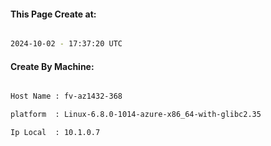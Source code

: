 
   
#### This Page Create at:

```bash

2024-10-02 - 17:37:20 UTC

```

#### Create By Machine:

```bash

Host Name : fv-az1432-368

platform  : Linux-6.8.0-1014-azure-x86_64-with-glibc2.35

Ip Local  : 10.1.0.7

```

